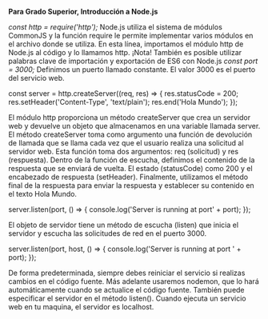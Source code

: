 **Para Grado Superior, Introducción a Node.js**

*const http = require('http');* 
Node.js utiliza el sistema de módulos CommonJS y la función require le permite implementar varios módulos en el archivo donde se utiliza. En esta línea, importamos el módulo http de Node.js al código y lo llamamos http. ¡Nota! También es posible utilizar palabras clave de importación y exportación de ES6 con Node.js
*const port = 3000;*
Definimos un puerto llamado constante. El valor 3000 es el puerto del servicio web.

const server = http.createServer((req, res) => {
  res.statusCode = 200;
  res.setHeader('Content-Type', 'text/plain'); 
  res.end('Hola Mundo');
});

El módulo http proporciona un método createServer que crea un servidor web y devuelve un objeto que almacenamos en una variable llamada server. El método createServer toma como argumento una función de devolución de llamada que se llama cada vez que el usuario realiza una solicitud al servidor web. Esta función toma dos argumentos: req (solicitud) y res (respuesta). Dentro de la función de escucha, definimos el contenido de la respuesta que se enviará de vuelta. El estado (statusCode) como 200 y el encabezado de respuesta (setHeader). Finalmente, utilizamos el método final de la respuesta para enviar la respuesta y establecer su contenido en el texto Hola Mundo.

server.listen(port, () => {
  console.log('Server is running at port' + port);
});

El objeto de servidor tiene un método de escucha (listen) que inicia el servidor y escucha las solicitudes de red en el puerto 3000.

server.listen(port, host, () => {
  console.log('Server is running at port ' + port);
});

De forma predeterminada, siempre debes reiniciar el servicio si realizas cambios en el código fuente. Más adelante usaremos nodemon, que lo hará automáticamente cuando se actualice el código fuente. También puede especificar el servidor en el método listen(). Cuando ejecuta un servicio web en tu maquina, el servidor es localhost.



